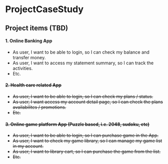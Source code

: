 # ProjectCaseStudy


## Project items (TBD)

#### 1. Online Banking App
- As user, I want to be able to login, so I can check my balance and transfer money.
- As user, I want to access my statement summary, so I can track the activities.
- Etc.
#### ~~2. Health care related App~~
- ~~As user, I want to be able to login, so I can check my plans / status.~~
- ~~As user, I want access my account detail page, so I can check the plans availabilites / promotions.~~
- ~~Etc.~~
#### ~~3. Online game platform App (Puzzle based, i.e. 2048, sudoku, etc)~~
- ~~As user, I want to be able to login, so I can purchase game in the App.~~
- ~~As user, I want to check my game library, so I can manage my game list in my account.~~
- ~~As user, I want to library cart, so I can purchase the game from the list.~~
- ~~Etc.~~
